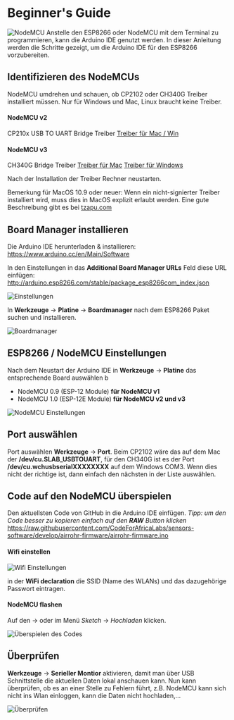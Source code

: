 # Beginner's Guide
![NodeMCU](img/NodeMCU-v2.jpg)
Anstelle den ESP8266 oder NodeMCU mit dem Terminal zu programmieren, kann die Arduino IDE genutzt werden. In dieser Anleitung werden die Schritte gezeigt, um die Arduino IDE für den ESP8266 vorzubereiten.

## Identifizieren des NodeMCUs
NodeMCU umdrehen und schauen, ob CP2102 oder CH340G Treiber installiert müssen.
Nur für Windows und Mac, Linux braucht keine Treiber.

#### NodeMCU v2
CP210x USB TO UART Bridge Treiber
[Treiber für Mac / Win](https://www.silabs.com/products/mcu/Pages/USBtoUARTBridgeVCPDrivers.aspx)

#### NodeMCU v3
CH340G Bridge Treiber
[Treiber für Mac](http://www.wch.cn/download/CH341SER_MAC_ZIP.html)
[Treiber für Windows](http://www.arduined.eu/files/CH341SER.zip)

Nach der Installation der Treiber Rechner neustarten.

Bemerkung für MacOS 10.9 oder neuer: Wenn ein nicht-signierter Treiber installiert wird, muss dies in MacOS explizit erlaubt werden. Eine gute Beschreibung gibt es bei [tzapu.com](https://tzapu.com/making-ch340-ch341-serial-adapters-work-under-el-capitan-os-x/)

## Board Manager installieren
Die Arduino IDE herunterladen & installieren: 
https://www.arduino.cc/en/Main/Software

In den Einstellungen in das **Additional Board Manager URLs** Feld diese URL einfügen: http://arduino.esp8266.com/stable/package_esp8266com_index.json 

![Einstellungen](img/Einstellungen.png)

In **Werkzeuge** → **Platine** → **Boardmanager** nach dem ESP8266 Paket suchen und installieren.

![Boardmanager](img/Boardmanager.png)

## ESP8266 / NodeMCU Einstellungen
Nach dem Neustart der Arduino IDE in **Werkzeuge** → **Platine** das entsprechende Board auswählen
b
- NodeMCU 0.9 (ESP-12 Module) **für NodeMCU v1**
- NodeMCU 1.0 (ESP-12E Module) **für NodeMCU v2 und v3**

![NodeMCU Einstellungen](img/NodeMCU.jpg)

## Port auswählen
Port auswählen **Werkzeuge** → **Port**.
Beim CP2102 wäre das auf dem Mac der **/dev/cu.SLAB_USBTOUART**, für den CH340G ist es der Port **/dev/cu.wchusbserialXXXXXXXX** auf dem Windows COM3. Wenn dies nicht der richtige ist, dann einfach den nächsten in der Liste auswählen.

## Code auf den NodeMCU überspielen
Den aktuellsten Code von GitHub in die Arduino IDE einfügen.
*Tipp: um den Code besser zu kopieren einfach auf den **RAW** Button klicken*
https://raw.githubusercontent.com/CodeForAfricaLabs/sensors-software/develop/airrohr-firmware/airrohr-firmware.ino

#### Wifi einstellen
![Wifi Einstellungen](img/Wifi.jpg)

in der **WiFi declaration** die SSID (Name des WLANs) und das dazugehörige Passwort eintragen.

#### NodeMCU flashen
Auf den → oder im Menü *Sketch* → *Hochladen* klicken.

![Überspielen des Codes](img/Uberspielen.jpg)

## Überprüfen
**Werkzeuge** → **Serieller Montior** aktivieren, damit man über USB Schnittstelle die aktuellen Daten lokal anschauen kann.
Nun kann überprüfen, ob es an einer Stelle zu Fehlern führt, z.B. NodeMCU kann sich nicht ins Wlan einloggen, kann die Daten nicht hochladen,…

![Überprüfen](img/Uberspielen.jpg)
